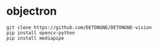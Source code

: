 # objectron

~~~
git clone https://github.com/DETONGNE/DETONGNE-vision
pip install opencv-python
pip install mediapipe
~~~

